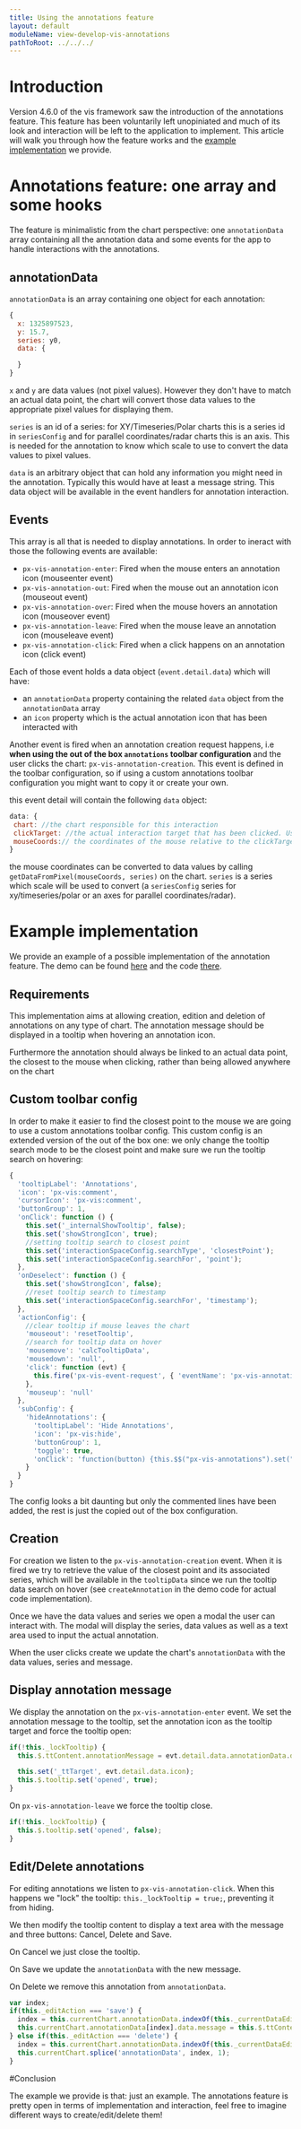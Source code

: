 ```yaml
---
title: Using the annotations feature
layout: default
moduleName: view-develop-vis-annotations
pathToRoot: ../../../
---
```


# Introduction

Version 4.6.0 of the vis framework saw the introduction of the annotations feature. This feature has been voluntarily left unopiniated and much of its look and interaction will be left to the application to implement. This article will walk you through how the feature works and the <a href="https://www.predix-ui.com/px-vis-demos/px-vis-demos/annotations.html" target="_blank">example implementation</a> we provide.

<catalog-picture img-src="../../../img/guidelines/dev/vis/annotations/annotations_example" img-alt="example annotations" style="border:none;" caption="Implementation example of the annotations"></catalog-picture>

# Annotations feature: one array and some hooks

The feature is minimalistic from the chart perspective: one `annotationData` array containing all the annotation data and some events for the app to handle interactions with the annotations.

## annotationData

`annotationData` is an array containing one object for each annotation:
```js
{
  x: 1325897523,
  y: 15.7,
  series: y0,
  data: {

  }
}
```

`x` and `y` are data values (not pixel values). However they don't have to match an actual data point, the chart will convert those data values to the appropriate pixel values for displaying them.

`series` is an id of a series: for XY/Timeseries/Polar charts this is a series id in `seriesConfig` and for parallel coordinates/radar charts this is an axis. This is needed for the annotation to know which scale to use to convert the data values to pixel values.

`data` is an arbitrary object that can hold any information you might need in the annotation. Typically this would have at least a message string. This data object will be available in the event handlers for annotation interaction.

## Events

This array is all that is needed to display annotations. In order to ineract with those the following events are available:
  * `px-vis-annotation-enter`: Fired when the mouse enters an annotation icon (mouseenter event)
  * `px-vis-annotation-out`: Fired when the mouse out an annotation icon (mouseout event)
  * `px-vis-annotation-over`: Fired when the mouse hovers an annotation icon (mouseover event)
  * `px-vis-annotation-leave`: Fired when the mouse leave an annotation icon (mouseleave event)
  * `px-vis-annotation-click`: Fired when a click happens on an annotation icon (click event)

Each of those event holds a data object (`event.detail.data`) which will have:
  * an `annotationData` property containing the related `data` object from the `annotationData` array
  * an `icon` property which is the actual annotation icon that has been interacted with

Another event is fired when an annotation creation request happens, i.e <strong>when using the out of the box `annotations` toolbar configuration</strong> and the user clicks the chart: `px-vis-annotation-creation`. This event is defined in the toolbar configuration, so if using a custom annotations toolbar configuration you might want to copy it or create your own.

this event detail will contain the following `data` object:
```js
data: {
 chart: //the chart responsible for this interaction
 clickTarget: //the actual interaction target that has been clicked. Usually an axis interaction space (parallell coordinates/radar) or an interaction space
 mouseCoords:// the coordinates of the mouse relative to the clickTarget
}
```
the mouse coordinates can be converted to data values by calling
`getDataFromPixel(mouseCoords, series)` on the chart. `series` is
a series which scale will be used to convert (a `seriesConfig` series
for xy/timeseries/polar or an axes for parallel coordinates/radar).

# Example implementation

We provide an example of a possible implementation of the annotation feature. The demo can be found <a href="https://www.predix-ui.com/px-vis-demos/px-vis-demos/annotations.html" target="_blank">here</a> and the code <a href="https://github.com/PredixDev/px-vis-demos/blob/master/px-vis-demos-annotation.es6.js" target="_blank">there</a>.

## Requirements

This implementation aims at allowing creation, edition and deletion of annotations on any type of chart. The annotation message should be displayed in a tooltip when hovering an annotation icon.

Furthermore the annotation should always be linked to an actual data point, the closest to the mouse when clicking, rather than being allowed anywhere on the chart

## Custom toolbar config

In order to make it easier to find the closest point to the mouse we are going to use a custom annotations toolbar config. This custom config is an extended version of the out of the box one: we only change the tooltip search mode to be the closest point and make sure we run the tooltip search on hovering:
```js
{
  'tooltipLabel': 'Annotations',
  'icon': 'px-vis:comment',
  'cursorIcon': 'px-vis:comment',
  'buttonGroup': 1,
  'onClick': function () {
    this.set('_internalShowTooltip', false);
    this.set('showStrongIcon', true);
    //setting tooltip search to closest point
    this.set('interactionSpaceConfig.searchType', 'closestPoint');
    this.set('interactionSpaceConfig.searchFor', 'point');
  },
  'onDeselect': function () {
    this.set('showStrongIcon', false);
    //reset tooltip search to timestamp
    this.set('interactionSpaceConfig.searchFor', 'timestamp');
  },
  'actionConfig': {
    //clear tooltip if mouse leaves the chart
    'mouseout': 'resetTooltip',
    //search for tooltip data on hover
    'mousemove': 'calcTooltipData',
    'mousedown': 'null',
    'click': function (evt) {
      this.fire('px-vis-event-request', { 'eventName': 'px-vis-annotation-creation', 'data': { 'mouseCoords': evt.mouseCoords, 'clickTarget': evt.target, 'chart': this } })
    },
    'mouseup': 'null'
  },
  'subConfig': {
    'hideAnnotations': {
      'tooltipLabel': 'Hide Annotations',
      'icon': 'px-vis:hide',
      'buttonGroup': 1,
      'toggle': true,
      'onClick': 'function(button) {this.$$("px-vis-annotations").set("hide", button.selected);}'
    }
  }
}
```

The config looks a bit daunting but only the commented lines have been added, the rest is just the copied out of the box configuration.

## Creation

For creation we listen to the `px-vis-annotation-creation` event. When it is fired we try to retrieve the value of the closest point and its associated series, which will be available in the `tooltipData` since we run the tooltip data search on hover (see `createAnnotation` in the demo code for actual code implementation).

Once we have the data values and series we open a modal the user can interact with. The modal will display the series, data values as well as a text area used to input the actual annotation.

<catalog-picture img-src="../../../img/guidelines/dev/vis/annotations/annotation_creation" img-alt="annotation creation" caption="Modal for creating an annotation"></catalog-picture>

When the user clicks create we update the chart's `annotationData` with the data values, series and message.

## Display annotation message

We display the annotation on the `px-vis-annotation-enter` event. We set the annotation message to the tooltip, set the annotation icon as the tooltip target and force the tooltip open:

```js
if(!this._lockTooltip) {
  this.$.ttContent.annotationMessage = evt.detail.data.annotationData.data.message;

  this.set('_ttTarget', evt.detail.data.icon);
  this.$.tooltip.set('opened', true);
}
```

On `px-vis-annotation-leave` we force the tooltip close.

```js
if(!this._lockTooltip) {
  this.$.tooltip.set('opened', false);
}
```

## Edit/Delete annotations

For editing annotations we listen to `px-vis-annotation-click`. When this happens we "lock" the tooltip: `this._lockTooltip = true;`, preventing it from hiding.

We then modify the tooltip content to display a text area with the message and three buttons: Cancel, Delete and Save.

<catalog-picture img-src="../../../img/guidelines/dev/vis/annotations/annotation_edit" img-alt="annotation editing" style="border:none;" caption="Editing an annotation"></catalog-picture>

On Cancel we just close the tooltip.

On Save we update the `annotationData` with the new message.

On Delete we remove this annotation from `annotationData`.

```js
var index;
if(this._editAction === 'save') {
  index = this.currentChart.annotationData.indexOf(this._currentDataEdit);
  this.currentChart.annotationData[index].data.message = this.$.ttContent.annotationMessage;
} else if(this._editAction === 'delete') {
  index = this.currentChart.annotationData.indexOf(this._currentDataEdit);
  this.currentChart.splice('annotationData', index, 1);
}
```

#Conclusion

The example we provide is that: just an example. The annotations feature is pretty open in terms of implementation and interaction, feel free to imagine different ways to create/edit/delete them!
